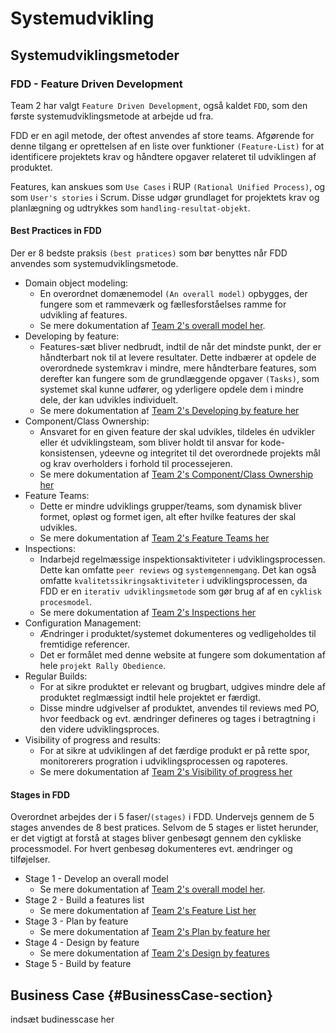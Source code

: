 # Systemudvikling

## Systemudviklingsmetoder


### FDD - Feature Driven Development
Team 2 har valgt `Feature Driven Development`, også kaldet `FDD`, som den første systemudviklingsmetode at arbejde ud fra.

FDD er en agil metode, der oftest anvendes af store teams. Afgørende for denne tilgang er oprettelsen af en liste over funktioner `(Feature-List)` for at identificere projektets krav og håndtere opgaver relateret til udviklingen af produktet.

Features, kan anskues som `Use Cases` i RUP `(Rational Unified Process)`, og som `User's stories` i Scrum. Disse udgør grundlaget for projektets krav og planlægning og udtrykkes som `handling-resultat-objekt`.

#### Best Practices in FDD
Der er 8 bedste praksis `(best pratices)` som bør benyttes når FDD anvendes som systemudviklingsmetode. 

*   Domain object modeling:
    * En overordnet domænemodel `(An overall model)` opbygges, der fungere som et rammeværk og fællesforståelses ramme for udvikling af features.
    * Se mere dokumentation af [Team 2's overall model her](featureDrivenDevelopment.md#An-overall-model).
*   Developing by feature:
    * Features-sæt bliver nedbrudt, indtil de når det mindste punkt, der er håndterbart nok til at levere resultater.
    Dette indbærer at opdele de overordnede systemkrav i mindre, mere håndterbare features, som derefter kan fungere som de grundlæggende opgaver `(Tasks)`, som systemet skal kunne udfører, og yderligere opdele dem i mindre dele, der kan udvikles individuelt.
    * Se mere dokumentation af [Team 2's Developing by feature her](featureDrivenDevelopment.md#Developing-by-feature)
*   Component/Class Ownership:
    * Ansvaret for en given feature der skal udvikles, tildeles én udvikler eller ét udviklingsteam, som bliver holdt til ansvar for kode-konsistensen, ydeevne og integritet til det overordnede projekts mål og krav overholders i forhold til processejeren.
    * Se mere dokumentation af [Team 2's Component/Class Ownership her](featureDrivenDevelopment.md#Component-class-ownership)
*   Feature Teams:
    * Dette er mindre udviklings grupper/teams, som dynamisk bliver formet, opløst og formet igen, alt efter hvilke features der skal udvikles.
    * Se mere dokumentation af [Team 2's Feature Teams her](featureDrivenDevelopment.md#Component-class-ownership)
*   Inspections:
    * Indarbejd regelmæssige inspektionsaktiviteter i udviklingsprocessen. Dette kan omfatte `peer reviews` og `systemgennemgang`. Det kan også omfatte `kvalitetssikringsaktiviteter` i udviklingsprocessen, da FDD er en `iterativ udviklingsmetode` som gør brug af af en `cyklisk procesmodel`.
    * Se mere dokumentation af [Team 2's Inspections her](featureDrivenDevelopment.md#inspections)
*   Configuration Management:
    * Ændringer i produktet/systemet dokumenteres og vedligeholdes til fremtidige referencer.
    * Det er formålet med denne website at fungere som dokumentation af hele `projekt Rally Obedience`.
*   Regular Builds:
    * For at sikre produktet er relevant og brugbart, udgives mindre dele af produktet reglmæssigt indtil hele projektet er færdigt.
    * Disse mindre udgivelser af produktet, anvendes til reviews med PO, hvor feedback og evt. ændringer defineres og tages i betragtning i den videre udviklingsproces.
*   Visibility of progress and results:
    * For at sikre at udviklingen af det færdige produkt er på rette spor, monitorerers progration i udviklingsprocessen og rapoteres.
    * Se mere dokumentation af [Team 2's Visibility of progress her](featureDrivenDevelopment.md#visibility-of-progress)

#### Stages in FDD
Overordnet arbejdes der i 5 faser/`(stages)` i FDD. Undervejs gennem de 5 stages anvendes de 8 best pratices. Selvom de 5 stages er listet herunder, er det vigtigt at forstå at stages bliver genbesøgt gennem den cykliske processmodel. For hvert genbesøg dokumenteres evt. ændringer og tilføjelser.

*   Stage 1 - Develop an overall model
    * Se mere dokumentation af [Team 2's overall model her](featureDrivenDevelopment.md#An-overall-model).
*   Stage 2 - Build a features list
    * Se mere dokumentation af [Team 2's Feature List her](featureDrivenDevelopment.md#feature-list)
*   Stage 3 - Plan by feature
    * Se mere dokumentation af [Team 2's Plan by feature her](featureDrivenDevelopment.md#plan-by-feature)
*   Stage 4 - Design by feature
    * Se mere dokumentation af [Team 2's Design by features](featureDrivenDevelopment.md#design-by-feature)
*   Stage 5 - Build by feature


## Business Case {#BusinessCase-section}
indsæt budinesscase her



